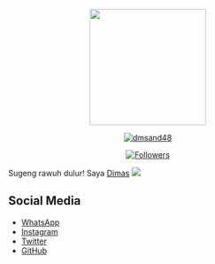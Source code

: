 <!--
  Title: DMSAND12
  Description: Gabut doang saya
  Author: dmsand12
  -->

<p align="center">
<img src="https://raw.githubusercontent.com/dmsand48/dmsand48/master/20210925_162623.jpg" width="210" height="210"/>
</p>

<p align="center">
<a href="https://github.com/dmsand48"><img title="dmsand48" src="https://img.shields.io/badge/GitHub-dmsand48-red.svg?style=for-the-badge&logo=github"></a>
</p>

<p align="center">
<a href="https://github.com/dmsand48/followers"><img title="Followers" src="https://img.shields.io/github/followers/dmsand48?color=blue&style=flat-square"></a>
<p>

Sugeng rawuh dulur!
Saya [Dimas](https://github.com/dmsand48)
<img src="https://img.shields.io/badge/Umur-19-blue">

## Social Media
* [WhatsApp](https://api.whatsapp.com/send?phone=6282140604765&text=P) 
* [Instagram](https://www.instagram.com/dimaz.and_)
* [Twitter](https://twitter.com/dmsand12)
* [GitHub](https://github.com/dmsand12)
</p>
